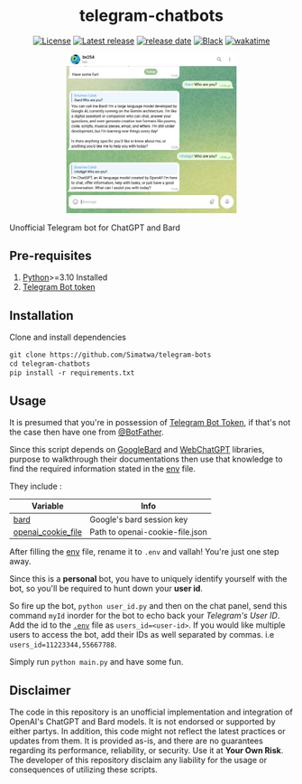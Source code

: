 <h1 align="center"> telegram-chatbots </h1>

<p align="center">
<a href="https://https://github.com/Simatwa/telegram-chatbots/blob/main/LICENSE"><img alt="License" src="https://img.shields.io/badge/license-MIT-blue.svg"/></a>
<!--<a href="https://github.com/Simatwa/telegram-chatbots/releases"><img src="https://img.shields.io/github/downloads/Simatwa/telegram-chatbots/total?label=Downloads&color=success&logo=github" alt="Downloads"></img></a> -->
<a href="https://github.com/Simatwa/telegram-chatbots/releases"><img src="https://img.shields.io/github/v/release/Simatwa/telegram-chatbots?color=success&logo=github&label=Release" alt="Latest release"></img></a>
<a href="https://github.com/Simatwa/telegram-chatbots/releases"><img src="https://img.shields.io/github/release-date/Simatwa/telegram-chatbots?logo=github&label=Release date" alt="release date"></img></a>
<a href="https://github.com/psf/black"><img alt="Black" src="https://img.shields.io/static/v1?logo=Black&label=Code-style&message=Black"/></a>
<a href="https://wakatime.com/badge/github/Simatwa/telegram-chatbots"><img src="https://wakatime.com/badge/github/Simatwa/telegram-chatbots.svg" alt="wakatime"></a>
</p>

<p align="center">
<img src="https://github.com/Simatwa/telegram-chatbots/blob/main/assets/demo.png?raw=true" width="60%" height="auto" alt="Bot Demo"> 
</p>

Unofficial Telegram bot for ChatGPT and Bard 

## Pre-requisites 

1. [Python](https://python.org)>=3.10 Installed
2. [Telegram Bot token](https://core.telegram.org/bots#botfather)

## Installation

Clone and install dependencies

```
git clone https://github.com/Simatwa/telegram-bots
cd telegram-chatbots
pip install -r requirements.txt
```

## Usage

It is presumed that you're in possession of [Telegram Bot Token](https://telegram/), if that's not the case then have one from [@BotFather](https://core.telegram.org/bots#botfather).

Since this script depends on [GoogleBard](https://github.com/acheong08/Bard) and [WebChatGPT](https://github.com/Simatwa/WebChatGPT) libraries, purpose to walkthrough their documentations then use that knowledge to find the required information stated in the [env](env) file.

They include :

| Variable | Info |
| ---------- | ------- |
| [bard](https://github.com/acheong08/Bard)  | Google's bard session key |
| [openai_cookie_file](https://github.com/Simatwa/WebChatGPT) | Path to openai-cookie-file.json | 

After filling the [env](env) file, rename it to `.env` and vallah! You're just one step away.

Since this is a **personal** bot, you have to uniquely identify yourself with the bot, so you'll be required to hunt down your **user id**. 

So fire up the bot, `python user_id.py` and  then on the chat panel, send this command `myId` inorder for the bot to echo back your *Telegram's User ID*. Add the id to the [`.env`](env) file as `users_id=<user-id>`. If you would like multiple users to access the bot, add their IDs as well separated by commas. i.e `users_id=11223344,55667788`.

Simply run `python main.py` and have some fun.

## Disclaimer

The code in this repository is an unofficial implementation and integration of OpenAI's ChatGPT and Bard models. It is not endorsed or supported by either partys. In addition, this code might not reflect the latest practices or updates from them. It is provided as-is, and there are no guarantees regarding its performance, reliability, or security. Use it at **Your Own Risk**. The developer of this repository disclaim any liability for the usage or consequences of utilizing these scripts.
